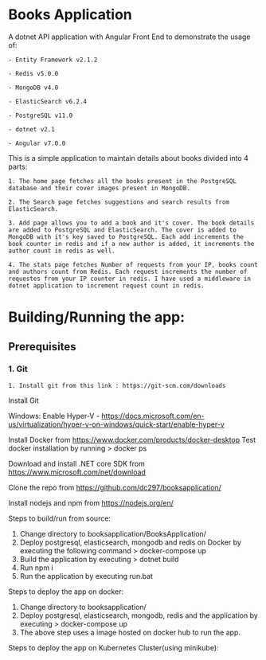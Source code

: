 # Books Application

A dotnet API application with Angular Front End to demonstrate the usage of:

    - Entity Framework v2.1.2

    - Redis v5.0.0

    - MongoDB v4.0

    - ElasticSearch v6.2.4

    - PostgreSQL v11.0

    - dotnet v2.1

    - Angular v7.0.0


This is a simple application to maintain details about books divided into 4 parts:

    1. The home page fetches all the books present in the PostgreSQL database and their cover images present in MongoDB.

    2. The Search page fetches suggestions and search results from ElasticSearch.

    3. Add page allows you to add a book and it's cover. The book details are added to PostgreSQL and ElasticSearch. The cover is added to MongoDB with it's key saved to PostgreSQL. Each add increments the book counter in redis and if a new author is added, it increments the author count in redis as well.

    4. The stats page fetches Number of requests from your IP, books count and authors count from Redis. Each request increments the number of requestes from your IP counter in redis. I have used a middleware in dotnet application to increment request count in redis.

# Building/Running the app:

## Prerequisites

### 1. Git
	1. Install git from this link : https://git-scm.com/downloads
	
Install Git

Windows: Enable Hyper-V - https://docs.microsoft.com/en-us/virtualization/hyper-v-on-windows/quick-start/enable-hyper-v

Install Docker from https://www.docker.com/products/docker-desktop
Test docker installation by running > docker ps



Download and install .NET core SDK from https://www.microsoft.com/net/download



Clone the repo from https://github.com/dc297/booksapplication/

Install nodejs and npm from https://nodejs.org/en/

Steps to build/run from source:
1. Change directory to booksapplication/BooksApplication/
2. Deploy postgresql, elasticsearch, mongodb and redis on Docker by executing the following command > docker-compose up
3. Build the application by executing > dotnet build 
4. Run npm i
5. Run the application by executing run.bat

Steps to deploy the app on docker:
1. Change directory to booksapplication/
2. Deploy  postgresql, elasticsearch, mongodb, redis and the application by executing > docker-compose up
3. The above step uses a image hosted on docker hub to run the app.

Steps to deploy the app on Kubernetes Cluster(using minikube):
